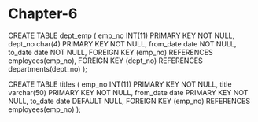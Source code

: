 # Chapter-6
CREATE TABLE dept_emp (
    emp_no INT(11) PRIMARY KEY NOT NULL,
    dept_no char(4) PRIMARY KEY NOT NULL,
    from_date date NOT NULL,
    to_date date NOT NULL,
    FOREIGN KEY (emp_no) REFERENCES employees(emp_no),
    FOREIGN KEY (dept_no) REFERENCES departments(dept_no)
  );

  CREATE TABLE titles (
    emp_no INT(11) PRIMARY KEY NOT NULL,
    title varchar(50) PRIMARY KEY NOT NULL,
    from_date date PRIMARY KEY NOT NULL,
    to_date date DEFAULT NULL,
    FOREIGN KEY (emp_no) REFERENCES employees(emp_no)
  );
